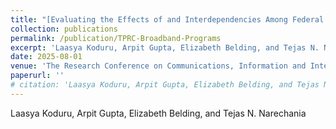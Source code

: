 ```yaml
---
title: "[Evaluating the Effects of and Interdependencies Among Federal Broadband Funding Programs](https://papers.ssrn.com/sol3/papers.cfm?abstract_id=5369779)"
collection: publications
permalink: /publication/TPRC-Broadband-Programs
excerpt: 'Laasya Koduru, Arpit Gupta, Elizabeth Belding, and Tejas N. Narechania'
date: 2025-08-01
venue: 'The Research Conference on Communications, Information and Internet Policy (TPRC)'
paperurl: ''
# citation: 'Laasya Koduru, Arpit Gupta, Elizabeth Belding, and Tejas N. Narechania. 2025 Evaluating the Effects of and Interdependencies Among Federal Broadband Funding Programs. Telecommunications Policy Research Conference (TPRC)'
---
```

Laasya Koduru, Arpit Gupta, Elizabeth Belding, and Tejas N. Narechania

<!-- [Download paper here]() -->



<!-- Abstract
------ -->
<!-- Multiple federal programs have sought to expand residential broadband service to unserved and underserved communities. These programs, however, have had varying levels of success. For instance, a 2024 study examining the Connect America Fund (CAF) uncovered a significant gap between the service that Internet Service Providers (ISPs) promised regulators they offered and the service that ISPs actually advertised to users: Only 33% of residential addresses covered by CAF funding are actually able to subscribe to broadband service that meets the Federal Communications Commission's service and cost requirements, and only 55% of addresses have access to any service. Motivated by these findings, we investigate possible causes of these low serviceability rates, in part by determining whether newer programs, such as the Rural Digital Opportunity Fund (RDOF), affected ISPs' compliance with CAF program rules. To do so, we integrate public address-level data from the Universal Service Administrative Company with a novel dataset of ISP serviceability and pricing, collected using the Broadband-plan Querying Tool. We also use data identifying unserved and underserved locations under the Broadband Equity, Access, and Deployment (BEAD) program to identify overlaps between CAF, RDOF, and BEAD, with the aim of identifying locations and ISPs that have received repeated funding under multiple programs. In summary, we find that low CAF serviceability cannot be attributed to competition from RDOF. Our work helps illuminate a fragmented landscape of broadband funding programs, one in which billions of federal dollars are redundantly allocated to ISPs to serve previously funded locations, even as many rural locations lack adequate broadband service. -->